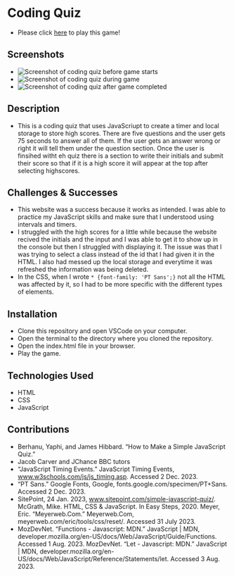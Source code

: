 # Coding Quiz
- Please click [here](https://m-deline.github.io/chal4-coding-quiz/) to play this game!
## Screenshots 
- ![Screenshot of coding quiz before game starts](./readme-images/Screenshot%202023-12-02%20at%207.12.23 PM.png)
- ![Screenshot of coding quiz during game](./readme-images/Screenshot%202023-12-02%20at%207.12.31 PM.png)
- ![Screenshot of coding quiz after game completed](./readme-images/Screenshot%202023-12-02%20at%207.12.48 PM.png)
## Description
- This is a coding quiz that uses JavaScriupt to create a timer and local storage to store high scores. There are five questions and the user gets 75 seconds to answer all of them. If the user gets an answer wrong or right it will tell them under the question section. Once the user is finsihed witht eh quiz there is a section to write their initials and submit their score so that if it is a high score it will appear at the top after selecting highscores. 
## Challenges & Successes
- This website was a success because it works as intended. I was able to practice my JavaScript skills and make sure that I understood using intervals and timers. 
- I struggled with the high scores for a little while because the website recived the initials and the input and I was able to get it to show up in the console but then I struggled with displaying it. The issue was that I was trying to select a class instead of the id that I had given it in the HTML. I also had messed up the local storage and everytime it was refreshed the information was being deleted.
- In the CSS, when I wrote `* {font-family: 'PT Sans';}` not all the HTML was affected by it, so I had to be more specific with the different types of elements.
## Installation
- Clone this repository and open VSCode on your computer.
- Open the terminal to the directory where you cloned the repository.
- Open the index.html file in your browser.
- Play the game.
## Technologies Used
- HTML
- CSS
- JavaScript
## Contributions
- Berhanu, Yaphi, and James Hibbard. “How to Make a Simple JavaScript Quiz.” 
- Jacob Carver and JChance BBC tutors
- “JavaScript Timing Events.” JavaScript Timing Events, www.w3schools.com/js/js_timing.asp. Accessed 2 Dec. 2023. 
- “PT Sans.” Google Fonts, Google, fonts.google.com/specimen/PT+Sans. Accessed 2 Dec. 2023. 
- SitePoint, 24 Jan. 2023, www.sitepoint.com/simple-javascript-quiz/. McGrath, Mike. HTML, CSS & JavaScript. In Easy Steps, 2020. Meyer, Eric. “Meyerweb.Com.” Meyerweb.Com, meyerweb.com/eric/tools/css/reset/. Accessed 31 July 2023. 
- MozDevNet. “Functions - Javascript: MDN.” JavaScript | MDN, developer.mozilla.org/en-US/docs/Web/JavaScript/Guide/Functions. Accessed 1 Aug. 2023. MozDevNet. “Let - Javascript: MDN.” JavaScript | MDN, developer.mozilla.org/en-US/docs/Web/JavaScript/Reference/Statements/let. Accessed 3 Aug. 2023.